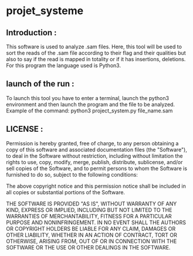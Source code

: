 # projet_systeme

## Introduction :

This software is used to analyze .sam files. Here, this tool will be used to sort the reads of the .sam file according to their flag and their qualities but also to say if the read is mapped in totality or if it has insertions, deletions.
For this program the language used is Python3.

## launch of the run :

To launch this tool you have to enter a terminal, launch the python3 environment and then launch the program and the file to be analyzed.
Example of the command: python3 project_system.py file_name.sam

## LICENSE :

Permission is hereby granted, free of charge, to any person obtaining a copy of this software and associated documentation files (the "Software"), to deal in the Software without restriction, including without limitation the rights to use, copy, modify, merge, publish, distribute, sublicense, and/or sell copies of the Software, and to permit persons to whom the Software is furnished to do so, subject to the following conditions:

The above copyright notice and this permission notice shall be included in all copies or substantial portions of the Software.

THE SOFTWARE IS PROVIDED "AS IS", WITHOUT WARRANTY OF ANY KIND, EXPRESS OR IMPLIED, INCLUDING BUT NOT LIMITED TO THE WARRANTIES OF MERCHANTABILITY, FITNESS FOR A PARTICULAR PURPOSE AND NONINFRINGEMENT. IN NO EVENT SHALL THE AUTHORS OR COPYRIGHT HOLDERS BE LIABLE FOR ANY CLAIM, DAMAGES OR OTHER LIABILITY, WHETHER IN AN ACTION OF CONTRACT, TORT OR OTHERWISE, ARISING FROM, OUT OF OR IN CONNECTION WITH THE SOFTWARE OR THE USE OR OTHER DEALINGS IN THE SOFTWARE.

